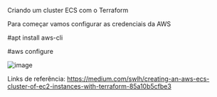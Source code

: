 Criando um cluster ECS com o Terraform

Para começar vamos configurar as credenciais da AWS 

#apt install aws-cli

#aws configure 



![image](https://user-images.githubusercontent.com/92161413/185539905-672da579-cb42-4ca3-a7f1-e4bf7caa05cc.png)




Links de referência:
https://medium.com/swlh/creating-an-aws-ecs-cluster-of-ec2-instances-with-terraform-85a10b5cfbe3
